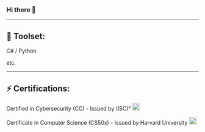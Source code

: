 
### Hi there 👋
-------
🔭 Toolset:
-------
<div>
 <p>C# / Python</p>
 <p>etc.</p>
</div>

-------
⚡ Certifications:
-------
<div>
 <p>Certified in Cybersecurity (CC) - Issued by (ISC)² <img src="https://images.credly.com/images/2030e43f-8003-4d4b-9630-847add403c87/image.png" width="20px" height="20px"></p>
 <p>Certificate in Computer Science (CS50x) - Issued by Harvard University <img src="https://certificates.cs50.io/eff1babf-3f34-41f5-9727-3eac3b6132aa.pdf?size=letter" width="20px" height="20px"></p>
</div>
<!--
**AndreiVod/AndreiVod** is a ✨ _special_ ✨ repository because its `README.md` (this file) appears on your GitHub profile.

Here are some ideas to get you started:

- 🔭 I’m currently working on ...
- 🌱 I’m currently learning ...
- 👯 I’m looking to collaborate on ...
- 🤔 I’m looking for help with ...
- 💬 Ask me about ...
- 📫 How to reach me: ...
- 😄 Pronouns: ...
- ⚡ Fun fact: ...
-->
